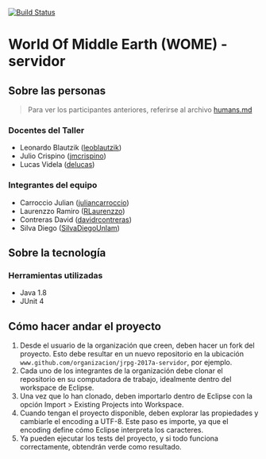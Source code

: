﻿[![Build Status](https://travis-ci.org/BrujosDeJava/jrpg-2017a-servidor.svg?branch=master)](https://travis-ci.org/BrujosDeJava/jrpg-2017a-servidor)
# World Of Middle Earth (WOME) - servidor

## Sobre las personas

> Para ver los participantes anteriores, referirse al archivo [humans.md](humans.md)

### Docentes del Taller

* Leonardo Blautzik ([leoblautzik](https://github.com/leoblautzik))
* Julio Crispino ([jmcrispino](https://github.com/jmcrispino))
* Lucas Videla ([delucas](https://github.com/delucas))

### Integrantes del equipo

* Carroccio Julian ([juliancarroccio](https://github.com/juliancarroccio))
* Laurenzzo Ramiro ([RLaurenzzo](https://github.com/RLaurenzzo))
* Contreras David ([davidrcontreras](https://github.com/davidrcontreras))
* Silva Diego ([SilvaDiegoUnlam](https://github.com/SilvaDiegoUnlam))

## Sobre la tecnología

### Herramientas utilizadas

* Java 1.8
* JUnit 4

## Cómo hacer andar el proyecto

1. Desde el usuario de la organización que creen, deben hacer un fork del proyecto. Esto debe resultar en un nuevo repositorio en la ubicación `www.github.com/organizacion/jrpg-2017a-servidor`, por ejemplo.
2. Cada uno de los integrantes de la organización debe clonar el repositorio en su computadora de trabajo, idealmente dentro del workspace de Eclipse.
3. Una vez que lo han clonado, deben importarlo dentro de Eclipse con la opción Import > Existing Projects into Workspace.
4. Cuando tengan el proyecto disponible, deben explorar las propiedades y cambiarle el encoding a UTF-8. Este paso es importe, ya que el encoding define cómo Eclipse interpreta los caracteres.
5. Ya pueden ejecutar los tests del proyecto, y si todo funciona correctamente, obtendrán verde como resultado.